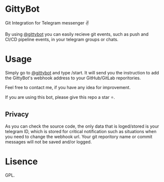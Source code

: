 # GittyBot
Git Integration for Telegram messenger ✌️

By using [@gittybot](https://t.me/Gittybot) you can easily recieve git events, such as push and CI/CD pipeline events, in your telegram groups or chats.

# Usage

Simply go to [@gittybot](https://t.me/Gittybot) and type /start. It will send you the instruction to add the GittyBot's webhook address to your GitHub/GitLab reporitories.

Feel free to contact me, if you have any idea for improvement.

If you are using this bot, please give this repo a star ⭐️.

## Privacy

As you can check the source code, the only data that is loged/stored is your telegram ID, which is stored for critical notification such as situations when you need to change the webhook url.
Your git reporitory name or commit messages will not be saved and/or logged.

# Lisence
GPL.
